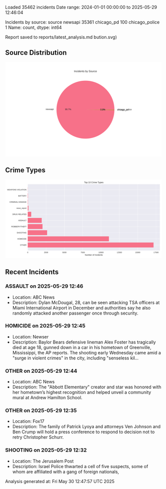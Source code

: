 
Loaded 35462 incidents
Date range: 2024-01-01 00:00:00 to 2025-05-29 12:46:04

Incidents by source:
source
newsapi           35361
chicago_pd          100
chicago_police        1
Name: count, dtype: int64

Report saved to reports/latest_analysis.md
bution.svg)

## Source Distribution
![Source Distribution](images/source_distribution.svg)

## Crime Types
![Crime Types](images/crime_types.svg)

## Recent Incidents

### ASSAULT on 2025-05-29 12:46
- Location: ABC News
- Description: Dylan McDougal, 28, can be seen attacking TSA officers at Miami International Airport in December and authorities say he also randomly attacked another passenger once through security.


### HOMICIDE on 2025-05-29 12:45
- Location: Newser
- Description: Baylor Bears defensive lineman Alex Foster has tragically died at age 18, gunned down in a car in his hometown of Greenville, Mississippi, the AP reports. The shooting early Wednesday came amid a "surge in violent crimes" in the city, including "senseless kil…


### OTHER on 2025-05-29 12:44
- Location: ABC News
- Description: The "Abbott Elementary" creator and star was honored with her hometown’s highest recognition and helped unveil a community mural at Andrew Hamilton School.


### OTHER on 2025-05-29 12:35
- Location: Fox17
- Description: The family of Patrick Lyoya and attorneys Ven Johnson and Ben Crump will hold a press conference to respond to decision not to retry Christopher Schurr.


### SHOOTING on 2025-05-29 12:32
- Location: The Jerusalem Post
- Description: Israel Police thwarted a cell of five suspects, some of whom are affiliated with a gang of foreign nationals,

Analysis generated at: Fri May 30 12:47:57 UTC 2025
